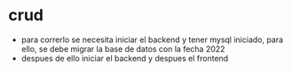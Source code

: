 # crud

- para correrlo se necesita iniciar el backend y tener mysql iniciado, para ello, se debe migrar la base de datos con la fecha 2022
- despues de ello iniciar el backend y despues el frontend
